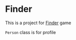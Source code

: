 # Finder

This is a project for [Finder][finder] game

`Person` class is for profile

[finder]: https://bluewaterstop.itch.io/finder
